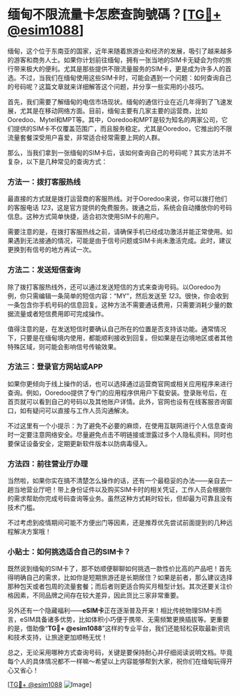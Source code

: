 # 缅甸不限流量卡怎麽查詢號碼？[[TG💪+ @esim1088](https://t.me/s/esim1088)]

缅甸，这个位于东南亚的国家，近年来随着旅游业和经济的发展，吸引了越来越多的游客和商务人士。如果你计划前往缅甸，拥有一张当地的SIM卡无疑会为你的旅行带来极大的便利。尤其是那些提供不限流量服务的SIM卡，更是成为许多人的首选。不过，当我们在缅甸使用这些SIM卡时，可能会遇到一个问题：如何查询自己的号码呢？这篇文章就来详细解答这个问题，并分享一些实用的小技巧。

首先，我们需要了解缅甸的电信市场现状。缅甸的通信行业在近几年得到了飞速发展，尤其是在移动网络方面。目前，缅甸主要有几家主要的运营商，比如Ooredoo、Mytel和MPT等。其中，Ooredoo和MPT是较为知名的两家公司，它们提供的SIM卡不仅覆盖范围广，而且服务稳定。尤其是Ooredoo，它推出的不限流量套餐深受用户喜爱，非常适合经常需要上网的人群。

那么，当我们拿到一张缅甸的SIM卡后，该如何查询自己的号码呢？其实方法并不复杂，以下是几种常见的查询方式：

### 方法一：拨打客服热线

最直接的方式就是拨打运营商的客服热线。对于Ooredoo来说，你可以拨打他们的客服电话 *123*，这是官方提供的免费服务。拨通之后，系统会自动播放你的号码信息。这种方式简单快捷，适合初次使用SIM卡的用户。

需要注意的是，在拨打客服热线之前，请确保手机已经成功激活并能正常使用。如果遇到无法接通的情况，可能是由于信号问题或SIM卡尚未激活完成。此时，建议更换到有信号的地方再试一次。

### 方法二：发送短信查询

除了拨打客服热线外，还可以通过发送短信的方式来查询号码。以Ooredoo为例，你只需编辑一条简单的短信内容：“MY”，然后发送至 *123*。很快，你会收到一条包含你手机号码的信息回复。这种方法不需要通话费用，只需要消耗少量的数据流量或者短信费用即可完成操作。

值得注意的是，在发送短信时要确认自己所在的位置是否支持该功能。通常情况下，只要是在缅甸境内使用，都能顺利接收到回复。但如果是在边境地区或者其他特殊区域，则可能会影响信号传输效果。

### 方法三：登录官方网站或APP

如果你更倾向于线上操作的话，也可以选择通过运营商官网或相关应用程序来进行查询。例如，Ooredoo提供了专门的应用程序供用户下载安装。登录账号后，在首页就可以看到自己的号码以及其他账户详情。此外，官网也设有在线客服咨询窗口，如有疑问可以直接与工作人员沟通解决。

不过这里有一个小提示：为了避免不必要的麻烦，在使用互联网进行个人信息查询时一定要注意网络安全。尽量避免点击不明链接或泄露过多个人隐私资料。同时也要保证设备安全，定期更新软件版本以防病毒侵入。

### 方法四：前往营业厅办理

当然啦，如果你实在搞不清楚怎么操作的话，还有一个最稳妥的办法——亲自去一趟当地营业厅吧！带上身份证件以及购买SIM卡时的相关凭证，工作人员会根据你的需求帮助你完成号码查询等业务。虽然这种方式耗时较长，但却最为可靠且没有技术门槛。

不过考虑到疫情期间可能不方便出门等因素，还是推荐优先尝试前面提到的几种远程解决方案哦！

### 小贴士：如何挑选适合自己的SIM卡？

既然说到缅甸的SIM卡了，那不妨顺便聊聊如何挑选一款性价比高的产品吧！首先得明确自己的需求，比如你是短期旅游还是长期居住？如果是前者，那么建议选择那种包天或者包周的流量套餐；而后者则更适合购买月租型计划。其次还要关注价格因素，不同品牌之间存在较大差异，因此货比三家非常重要。

另外还有一个隐藏福利——**eSIM卡**正在逐渐普及开来！相比传统物理SIM卡而言，eSIM具备诸多优势，比如体积小巧便于携带、无需频繁更换插拔等。更重要的是，借助像“**TG💪+ @esim1088**”这样的专业平台，我们还能轻松获取最新资讯和技术支持，让旅途更加顺畅无忧！

总之，无论采用哪种方式查询号码，关键是要保持耐心并仔细阅读说明文档。毕竟每个人的具体情况都不一样嘛～希望以上内容能够帮到大家，祝你们在缅甸玩得开心又省心！

[[TG💪+ @esim1088](https://t.me/s/esim1088) ![Image](https://i.postimg.cc/4NQfJmqS/Snipaste-2025-05-13-00-14-12.png)]